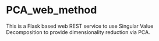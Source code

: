 # PCA_web_method

This is a Flask based web REST service to use Singular Value Decomposition to provide dimensionality reduction via PCA. 
